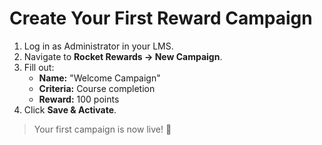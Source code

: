 # Create Your First Reward Campaign

1. Log in as Administrator in your LMS.
2. Navigate to **Rocket Rewards → New Campaign**.
3. Fill out:
   - **Name:** "Welcome Campaign"
   - **Criteria:** Course completion
   - **Reward:** 100 points
4. Click **Save & Activate**.

> Your first campaign is now live! 🎉
